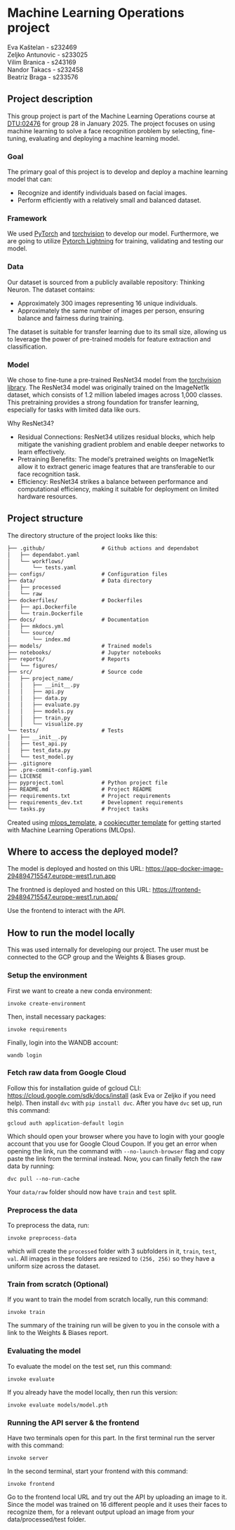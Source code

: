 # Machine Learning Operations project
Eva Kaštelan - s232469 <br/>
Zeljko Antunovic - s233025 <br/>
Vilim Branica - s243169 <br/>
Nandor Takacs - s232458 <br/>
Beatriz Braga - s233576

## Project description
This group project is part of the Machine Learning Operations course at [DTU:02476](https://skaftenicki.github.io/dtu_mlops/projects/) for group 28 in January 2025. The project focuses on using machine learning to solve a face recognition problem by selecting, fine-tuning, evaluating and deploying a machine learning model.

### Goal
The primary goal of this project is to develop and deploy a machine learning model that can:
- Recognize and identify individuals based on facial images.
- Perform efficiently with a relatively small and balanced dataset.

### Framework
We used [PyTorch](https://pytorch.org/) and [torchvision](https://pytorch.org/vision/stable/index.html) to develop our model. Furthermore, we are going to utilize [Pytorch Lightning](https://lightning.ai/docs/pytorch/stable/) for training, validating and testing our model.

### Data
Our dataset is sourced from a publicly available repository: Thinking Neuron. The dataset contains:
- Approximately 300 images representing 16 unique individuals.
- Approximately the same number of images per person, ensuring balance and fairness during training.

The dataset is suitable for transfer learning due to its small size, allowing us to leverage the power of pre-trained models for feature extraction and classification.

### Model
We chose to fine-tune a pre-trained ResNet34 model from the [torchvision library](https://pytorch.org/vision/main/models/generated/torchvision.models.resnet34.html). The ResNet34 model was originally trained on the ImageNet1k dataset, which consists of 1.2 million labeled images across 1,000 classes. This pretraining provides a strong foundation for transfer learning, especially for tasks with limited data like ours.

Why ResNet34?
- Residual Connections: ResNet34 utilizes residual blocks, which help mitigate the vanishing gradient problem and enable deeper networks to learn effectively.
- Pretraining Benefits: The model’s pretrained weights on ImageNet1k allow it to extract generic image features that are transferable to our face recognition task.
- Efficiency: ResNet34 strikes a balance between performance and computational efficiency, making it suitable for deployment on limited hardware resources.

## Project structure

The directory structure of the project looks like this:
```txt
├── .github/                  # Github actions and dependabot
│   ├── dependabot.yaml
│   └── workflows/
│       └── tests.yaml
├── configs/                  # Configuration files
├── data/                     # Data directory
│   ├── processed
│   └── raw
├── dockerfiles/              # Dockerfiles
│   ├── api.Dockerfile
│   └── train.Dockerfile
├── docs/                     # Documentation
│   ├── mkdocs.yml
│   └── source/
│       └── index.md
├── models/                   # Trained models
├── notebooks/                # Jupyter notebooks
├── reports/                  # Reports
│   └── figures/
├── src/                      # Source code
│   ├── project_name/
│   │   ├── __init__.py
│   │   ├── api.py
│   │   ├── data.py
│   │   ├── evaluate.py
│   │   ├── models.py
│   │   ├── train.py
│   │   └── visualize.py
└── tests/                    # Tests
│   ├── __init__.py
│   ├── test_api.py
│   ├── test_data.py
│   └── test_model.py
├── .gitignore
├── .pre-commit-config.yaml
├── LICENSE
├── pyproject.toml            # Python project file
├── README.md                 # Project README
├── requirements.txt          # Project requirements
├── requirements_dev.txt      # Development requirements
└── tasks.py                  # Project tasks
```


Created using [mlops_template](https://github.com/SkafteNicki/mlops_template),
a [cookiecutter template](https://github.com/cookiecutter/cookiecutter) for getting
started with Machine Learning Operations (MLOps).

## Where to access the deployed model?
The model is deployed and hosted on this URL:
https://app-docker-image-294894715547.europe-west1.run.app

The frontned is deployed and hosted on this URL:
https://frontend-294894715547.europe-west1.run.app/

Use the frontend to interact with the API.

## How to run the model locally
This was used internally for developing our project. The user must be connected to the GCP group and the Weights & Biases group.
### Setup the environment
First we want to create a new conda environment:
```
invoke create-environment
```
Then, install necessary packages:
```
invoke requirements
```
Finally, login into the WANDB account:
```
wandb login
```
### Fetch raw data from Google Cloud
Follow this for installation guide of gcloud CLI: https://cloud.google.com/sdk/docs/install (ask Eva or Zeljko if you need help).
Then install  ```dvc``` with ```pip install dvc```.
After you have ```dvc``` set up, run this command:
```
gcloud auth application-default login
```
Which should open your browser where you have to login with your google account that you use for Google Cloud Coupon. If you get an error when opening the link, run the command with ```--no-launch-browser``` flag and copy paste the link from the terminal instead.
Now, you can finally fetch the raw data by running:
```
dvc pull --no-run-cache
```
Your ```data/raw``` folder should now have ```train``` and ```test``` split.

### Preprocess the data
To preprocess the data, run:
```
invoke preprocess-data
```
which will create the ```processed``` folder with 3 subfolders in it, ```train```, ```test```,  ```val```. All images in these folders are resized to ```(256, 256)``` so they have a uniform size across the dataset.

### Train from scratch (Optional)
If you want to train the model from scratch locally, run this command:
```
invoke train
```

The summary of the training run will be given to you in the console with a link to the Weights & Biases report.
### Evaluating the model
To evaluate the model on the test set, run this command:
```
invoke evaluate
```

If you already have the model locally, then run this version:
```
invoke evaluate models/model.pth
```

### Running the API server & the frontend
Have two terminals open for this part. In the first terminal run the server with this command:
```
invoke server
```
In the second terminal, start your frontend with this command:
```
invoke frontend
```
Go to the frontend local URL and try out the API by uploading an image to it. Since the model was trained on 16 different people and it uses their faces to recognize them, for a relevant output upload an image from your data/processed/test folder.
